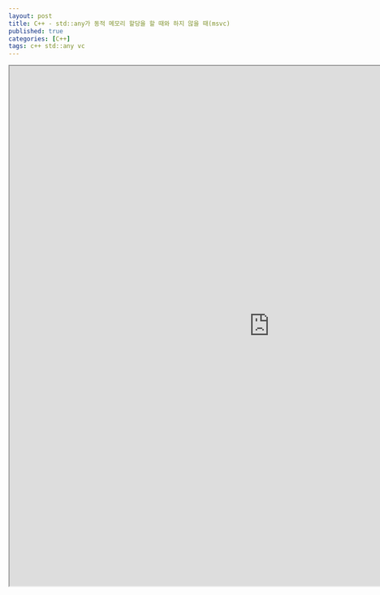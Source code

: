 ```yaml
---
layout: post
title: C++ - std::any가 동적 메모리 할당을 할 때와 하지 않을 때(msvc)
published: true
categories: [C++]
tags: c++ std::any vc
---
```

<iframe width="1024" height="1024" src="https://docs.google.com/document/d/e/2PACX-1vRZmRhARUrZpWf3W3Q3U21imuWg_OXCPzt2KJ3g1jHFzWL9htFPIZbuuJZQOqQJAC0uG7DRUHFZdymV/pub?embedded=true"></iframe>   
  